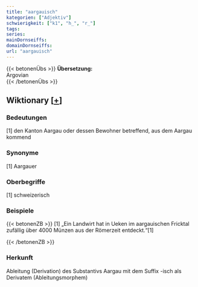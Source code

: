 ```yaml
---
title: "aargauisch"
kategorien: ["Adjektiv"]
schwierigkeit: ["k1", "h_", "r_"]
tags:
series:
mainDornseiffs:
domainDornseiffs:
url: "aargauisch"
---
```


{{< betonenÜbs >}}
**Übersetzung:**  
Argovian  
{{< /betonenÜbs >}}

## Wiktionary [[+](https://de.wiktionary.org/wiki/aargauisch)]

### Bedeutungen
[1] den Kanton Aargau oder dessen Bewohner betreffend, aus dem Aargau kommend  

### Synonyme
[1] Aargauer  

### Oberbegriffe
[1] schweizerisch  

### Beispiele
{{< betonenZB >}}
[1] „Ein Landwirt hat in Ueken im aargauischen Fricktal zufällig über 4000 Münzen aus der Römerzeit entdeckt.“[1]  

{{< /betonenZB >}}
### Herkunft
Ableitung (Derivation) des Substantivs Aargau mit dem Suffix -isch als Derivatem (Ableitungsmorphem)  


